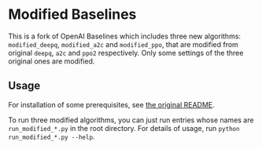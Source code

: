 # Modified Baselines

This is a fork of OpenAI Baselines which includes three new algorithms: `modified_deepq`, `modified_a2c` and `modified_ppo`, that are modified from original `deepq`, `a2c` and `ppo2` respectively. Only some settings of the three original ones are modified. 

## Usage

For installation of some prerequisites, see [the original README](README_baselines.md).

To run three modified algorithms, you can just run entries whose names are `run_modified_*.py` in the root directory. For details of usage, run `python run_modified_*.py --help`.
